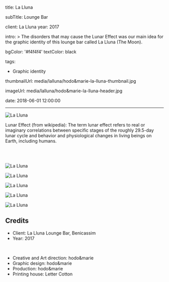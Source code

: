 title: La Lluna

subTitle: Lounge Bar

client: La Lluna
year: 2017

intro: >
  The disorders that may cause the Lunar Effect was our main idea for the graphic identity of this lounge bar called La Lluna (The Moon).

bgColor: '#f4f4f4'
textColor: black

tags:
  - Graphic identity

thumbnailUrl: media/lalluna/hodo&marie-la-lluna-thumbnail.jpg

imageUrl: media/lalluna/hodo&marie-la-lluna-header.jpg

date: 2018-06-01 12:00:00



---

<div class="gallery gallery-1">

![La Lluna](/media/lalluna/hodo&marie-la-lluna-01.jpg)

</div>


Lunar Effect (from wikipedia): The term lunar effect refers to real or imaginary correlations between specific stages of the roughly 29.5-day lunar cycle and behavior and physiological changes in living beings on Earth, including humans. 


<br><br>

<div class="gallery gallery-1">

![La Lluna](/media/lalluna/hodo&marie-la-lluna-02.png)

</div>

<div class="gallery gallery-2">

![La Lluna](/media/lalluna/hodo&marie-la-lluna-03.jpg)

![La Lluna](/media/lalluna/hodo&marie-la-lluna-04.jpg)

</div>

<div class="gallery gallery-1">

![La Lluna](/media/lalluna/hodo&marie-la-lluna-05.jpg)

</div>

<div class="gallery gallery-1">

![La Lluna](/media/lalluna/hodo&marie-la-lluna-06.jpg)

</div>

## Credits

* Client: La Lluna Lounge Bar, Benicassim
* Year: 2017  

<br>

* Creative and Art direction: hodo&marie
* Graphic design: hodo&marie
* Production: hodo&marie
* Printing house: Letter Cotton

